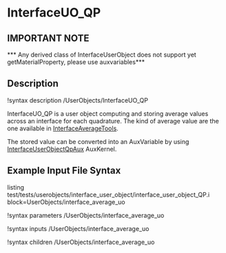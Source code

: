 # InterfaceUO_QP

## IMPORTANT NOTE
*** Any derived class of InterfaceUserObject does not support yet getMaterialProperty, please use auxvariables***

## Description
!syntax description /UserObjects/InterfaceUO_QP

InterfaceUO_QP is a user object computing and storing average values across an interface for each quadrature. The kind of average value are the one available in [InterfaceAverageTools](/InterfaceAverageTools.md).

The stored value can be converted into an AuxVariable by using [InterfaceUserObjectQpAux](/InterfaceUserObjectQpAux.md) AuxKernel.


## Example Input File Syntax

listing test/tests/userobjects/interface_user_object/interface_user_object_QP.i block=UserObjects/interface_average_uo

!syntax parameters /UserObjects/interface_average_uo

!syntax inputs /UserObjects/interface_average_uo

!syntax children /UserObjects/interface_average_uo
